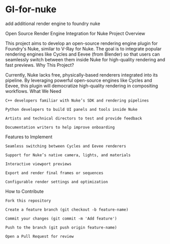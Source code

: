 # GI-for-nuke
add additional render engine to foundry nuke

Open Source Render Engine Integration for Nuke
Project Overview

This project aims to develop an open-source rendering engine plugin for Foundry's Nuke, similar to V-Ray for Nuke. The goal is to integrate popular rendering engines like Cycles and Eevee (from Blender) so that users can seamlessly switch between them inside Nuke for high-quality rendering and fast previews.
Why This Project?

Currently, Nuke lacks free, physically-based renderers integrated into its pipeline. By leveraging powerful open-source engines like Cycles and Eevee, this plugin will democratize high-quality rendering in compositing workflows.
What We Need

    C++ developers familiar with Nuke’s SDK and rendering pipelines

    Python developers to build UI panels and tools inside Nuke

    Artists and technical directors to test and provide feedback

    Documentation writers to help improve onboarding

Features to Implement

    Seamless switching between Cycles and Eevee renderers

    Support for Nuke’s native camera, lights, and materials

    Interactive viewport previews

    Export and render final frames or sequences

    Configurable render settings and optimization

How to Contribute

    Fork this repository

    Create a feature branch (git checkout -b feature-name)

    Commit your changes (git commit -m 'Add feature')

    Push to the branch (git push origin feature-name)

    Open a Pull Request for review
